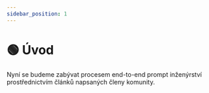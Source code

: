 ```yaml
---
sidebar_position: 1
---
```


# 🟢 Úvod

Nyní se budeme zabývat procesem end-to-end prompt inženýrství prostřednictvím článků napsaných členy komunity.